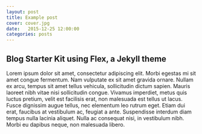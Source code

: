 ```yaml
---
layout: post
title: Example post
cover: cover.jpg
date:   2015-12-25 12:00:00
categories: posts
---
```


## Blog Starter Kit using Flex, a Jekyll theme

Lorem ipsum dolor sit amet, consectetur adipiscing elit. Morbi egestas mi sit amet congue fermentum. Nam vulputate ex 
sit amet gravida ornare. Nullam ex arcu, tempus sit amet tellus vehicula, sollicitudin dictum sapien. Mauris laoreet 
nibh vitae nisi sollicitudin congue. Vivamus imperdiet, metus quis luctus pretium, velit est facilisis erat, non 
malesuada est tellus ut lacus. Fusce dignissim augue tellus, nec elementum leo rutrum eget. Etiam dui erat, faucibus at 
vestibulum ac, feugiat a ante. Suspendisse interdum diam tempus nulla lacinia aliquet. Nulla ac consequat nisi, in 
vestibulum nibh. Morbi eu dapibus neque, non malesuada libero.